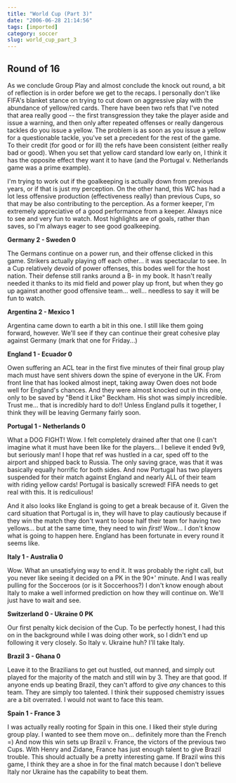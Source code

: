 ```yaml
---
title: "World Cup (Part 3)"
date: "2006-06-28 21:14:56"
tags: [imported]
category: soccer
slug: world_cup_part_3
---
```


## Round of 16

As we conclude Group Play and almost conclude the knock out round, a bit of reflection is in order before we get to the recaps. I personally don't like FIFA's blanket stance on trying to cut down on aggressive play with the abundance of yellow/red cards. There have been two refs that I've noted that area really good -- the first transgression they take the player aside and issue a warning, and then only after repeated offenses or really dangerous tackles do you issue a yellow. The problem is as soon as you issue a yellow for a questionable tackle, you've set a precedent for the rest of the game. To their credit (for good or for ill) the refs have been consistent (either really bad or good). When you set that yellow card standard low early on, I think it has the opposite effect they want it to have (and the Portugal v. Netherlands game was a prime example).

I'm trying to work out if the goalkeeping is actually down from previous years, or if that is just my perception. On the other hand, this WC has had a lot less offensive production (effectiveness really) than previous Cups, so that may be also contributing to the perception. As a former keeper, I'm extremely appreciative of a good performance from a keeper. Always nice to see and very fun to watch. Most highlights are of goals, rather than saves, so I'm always eager to see good goalkeeping.

<strong>Germany 2 - Sweden 0</strong>

The Germans continue on a power run, and their offense clicked in this game. Strikers actually playing off each other... it was spectacular to see. In a Cup relatively devoid of power offenses, this bodes well for the host nation. Their defense still ranks around a B- in my book. It hasn't really needed it thanks to its mid field and power play up front, but when they go up against another good offensive team... well... needless to say it will be fun to watch.

<strong>Argentina 2 - Mexico 1</strong>

Argentina came down to earth a bit in this one. I still like them going forward, however. We'll see if they can continue their great cohesive play against Germany (mark that one for Friday...)

<strong>England 1 - Ecuador 0</strong>

Owen suffering an ACL tear in the first five minutes of their final group play mach must have sent shivers down the spine of everyone in the UK. From front line that has looked almost inept, taking away Owen does not bode well for England's chances. And they were almost knocked out in this one, only to be saved by "Bend it Like" Beckham. His shot was simply incredible. Trust me... that is incredibly hard to do!! Unless England pulls it together, I think they will be leaving Germany fairly soon.

<strong>Portugal 1 - Netherlands 0</strong>

What a DOG FIGHT! Wow. I felt completely drained after that one (I can't imagine what it must have been like for the players... I believe it ended 9v9, but seriously man! I hope that ref was hustled in a car, sped off to the airport and shipped back to Russia. The only saving grace, was that it was basically equally horrific for both sides. And now Portugal has two players suspended for their match against England and nearly ALL of their team with riding yellow cards! Portugal is basically screwed! FIFA needs to get real with this. It is rediculious!

And it also looks like England is going to get a break because of it. Given the card situation that Portugal is in, they will have to play cautiously because if they win the match they don't want to loose half their team for having two yellows... but at the same time, they need to win <em>first!</em> Wow... I don't know what is going to happen here. England has been fortunate in every round it seems like.

<strong>Italy 1 - Australia 0</strong>

Wow. What an unsatisfying way to end it. It was probably the right call, but you never like seeing it decided on a PK in the 90+' minute. And I was really pulling for the Socceroos (or is it Soccerhoos?) I don't know enough about Italy to make a well informed prediction on how they will continue on. We'll just have to wait and see.

<strong>Switzerland 0 - Ukraine 0 PK</strong>

Our first penalty kick decision of the Cup. To be perfectly honest, I had this on in the background while I was doing other work, so I didn't end up following it very closely. So Italy v. Ukraine huh? I'll take Italy.

<strong>Brazil 3 - Ghana 0</strong>

Leave it to the Brazilians to get out hustled, out manned, and simply out played for the majority of the match and still win by 3. They are that good. If anyone ends up beating Brazil, they can't afford to give <em>any </em>chances to this team. They are simply too talented. I think their supposed chemistry issues are a bit overrated. I would not want to face this team.

<strong>Spain 1 - France 3</strong>

I was actually really rooting for Spain in this one. I liked their style during group play. I wanted to see them move on... definitely more than the French =) And now this win sets up Brazil v. France, the victors of the previous two Cups. With Henry and Zidane, France has just enough talent to give Brazil trouble. This should actually be a pretty interesting game. If Brazil wins this game, I think they are a shoe in for the final match because I don't believe Italy nor Ukraine has the capability to beat them.
